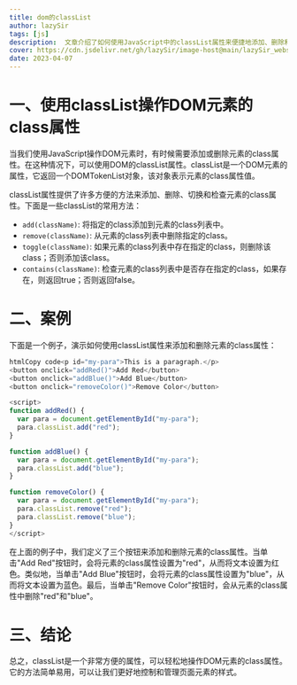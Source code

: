 ```yaml
---
title: dom的classList
author: lazySir
tags: [js]
description:  文章介绍了如何使用JavaScript中的classList属性来便捷地添加、删除和切换DOM元素的class，包括add、remove、toggle和contains等方法。通过案例展示了如何在实际代码中应用这些方法改变元素样式。
cover: https://cdn.jsdelivr.net/gh/lazySir/image-host@main/lazySir_website/blog/js/js.png
date: 2023-04-07
---
```





# 一、使用classList操作DOM元素的class属性

当我们使用JavaScript操作DOM元素时，有时候需要添加或删除元素的class属性。在这种情况下，可以使用DOM的classList属性。classList是一个DOM元素的属性，它返回一个DOMTokenList对象，该对象表示元素的class属性值。

classList属性提供了许多方便的方法来添加、删除、切换和检查元素的class属性。下面是一些classList的常用方法：

- `add(className)`: 将指定的class添加到元素的class列表中。
- `remove(className)`: 从元素的class列表中删除指定的class。
- `toggle(className)`: 如果元素的class列表中存在指定的class，则删除该class；否则添加该class。
- `contains(className)`: 检查元素的class列表中是否存在指定的class，如果存在，则返回true；否则返回false。
# 二、案例

下面是一个例子，演示如何使用classList属性来添加和删除元素的class属性：

```js
htmlCopy code<p id="my-para">This is a paragraph.</p>
<button onclick="addRed()">Add Red</button>
<button onclick="addBlue()">Add Blue</button>
<button onclick="removeColor()">Remove Color</button>

<script>
function addRed() {
  var para = document.getElementById("my-para");
  para.classList.add("red");
}

function addBlue() {
  var para = document.getElementById("my-para");
  para.classList.add("blue");
}

function removeColor() {
  var para = document.getElementById("my-para");
  para.classList.remove("red");
  para.classList.remove("blue");
}
</script>
```

在上面的例子中，我们定义了三个按钮来添加和删除元素的class属性。当单击"Add Red"按钮时，会将元素的class属性设置为"red"，从而将文本设置为红色。类似地，当单击"Add Blue"按钮时，会将元素的class属性设置为"blue"，从而将文本设置为蓝色。最后，当单击"Remove Color"按钮时，会从元素的class属性中删除"red"和"blue"。

# 三、结论

总之，classList是一个非常方便的属性，可以轻松地操作DOM元素的class属性。它的方法简单易用，可以让我们更好地控制和管理页面元素的样式。